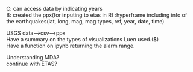 C: can access data by indicating years  
B: created the ppx(for inputing to etas in R) :hyperframe including info of the earthquakes(lat, long, mag, mag types, ref, year, date, time)   

USGS data-->csv-->ppx  
Have a summary on the types of visualizations Luen used.($)  
Have a function on ipynb returning the alarm range.  

Understanding MDA?  
continue with ETAS?  

